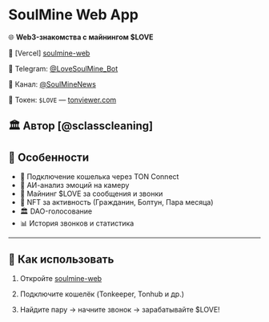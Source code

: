 # SoulMine Web App

🌐 **Web3-знакомства с майнингом $LOVE**

🔗 [Vercel] [soulmine-web](https://soulmine-web.vercel.app)

📱 Telegram: [@LoveSoulMine_Bot](https://t.me/LoveSoulMine_Bot)  

📢 Канал: [@SoulMineNews](https://t.me/SoulMineNews)  

💎 Токен: `$LOVE` — [tonviewer.com](https://tonviewer.com/EQAf1n9pHB4gITeBj4VA6jYKa4QKAs7e1z5SSQY3DnYme-Yj)

🏛️ Автор [@sclasscleaning]
---

## 🚀 Особенности

- 🔐 Подключение кошелька через TON Connect
- 🎯 АИ-анализ эмоций на камеру
- 💬 Майнинг $LOVE за сообщения и звонки
- 🎁 NFT за активность (Гражданин, Болтун, Пара месяца)
- 🏛️ DAO-голосование
- 📊 История звонков и статистика

---

## 📂 Как использовать

1. Откройте [soulmine-web](https://soulmine-web-3xmk.vercel.app/)
2. Подключите кошелёк (Tonkeeper, Tonhub и др.)

3. Найдите пару → начните звонок → зарабатывайте $LOVE!



